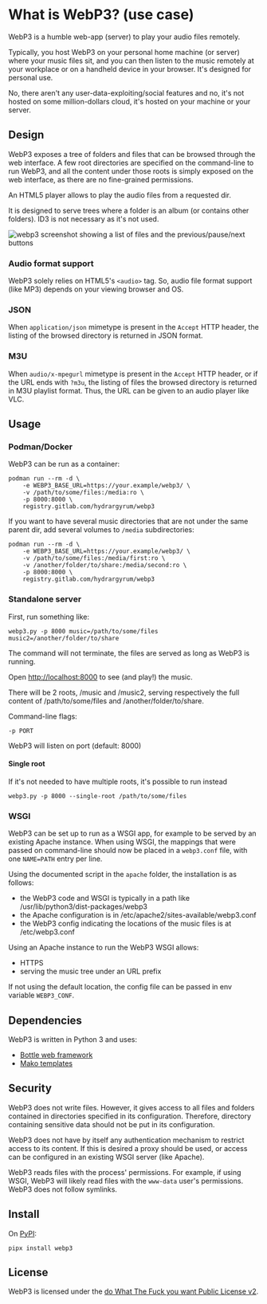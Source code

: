 # What is WebP3? (use case)

WebP3 is a humble web-app (server) to play your audio files remotely.

Typically, you host WebP3 on your personal home machine (or server) where your music files sit, and you can then listen to the music remotely at your workplace or on a handheld device in your browser.
It's designed for personal use.

No, there aren't any user-data-exploiting/social features and no, it's not hosted on some million-dollars cloud, it's hosted on your machine or your server.

## Design

WebP3 exposes a tree of folders and files that can be browsed through the web interface.
A few root directories are specified on the command-line to run WebP3, and all the content under those roots is simply exposed on the web interface, as there are no fine-grained permissions.

An HTML5 player allows to play the audio files from a requested dir.

It is designed to serve trees where a folder is an album (or contains other folders). ID3 is not necessary as it's not used.

![webp3 screenshot showing a list of files and the previous/pause/next buttons](screenshot.png)

### Audio format support

WebP3 solely relies on HTML5's `<audio>` tag. So, audio file format support (like MP3) depends on your viewing browser and OS.

### JSON

When `application/json` mimetype is present in the `Accept` HTTP header, the listing of the browsed directory is returned in JSON format.

### M3U

When `audio/x-mpegurl` mimetype is present in the `Accept` HTTP header, or if the URL ends with `?m3u`, the listing of files the browsed directory is returned in M3U playlist format.
Thus, the URL can be given to an audio player like VLC.

## Usage

### Podman/Docker

WebP3 can be run as a container:

    podman run --rm -d \
        -e WEBP3_BASE_URL=https://your.example/webp3/ \
        -v /path/to/some/files:/media:ro \
        -p 8000:8000 \
        registry.gitlab.com/hydrargyrum/webp3

If you want to have several music directories that are not under the same parent dir, add several volumes to `/media` subdirectories:

    podman run --rm -d \
        -e WEBP3_BASE_URL=https://your.example/webp3/ \
        -v /path/to/some/files:/media/first:ro \
        -v /another/folder/to/share:/media/second:ro \
        -p 8000:8000 \
        registry.gitlab.com/hydrargyrum/webp3

### Standalone server

First, run something like:

	webp3.py -p 8000 music=/path/to/some/files music2=/another/folder/to/share

The command will not terminate, the files are served as long as WebP3 is running.

Open <http://localhost:8000> to see (and play!) the music.

There will be 2 roots, /music and /music2, serving respectively the full content of /path/to/some/files and /another/folder/to/share.

Command-line flags:

	-p PORT

WebP3 will listen on port (default: 8000)

#### Single root

If it's not needed to have multiple roots, it's possible to run instead

    webp3.py -p 8000 --single-root /path/to/some/files

### WSGI

WebP3 can be set up to run as a WSGI app, for example to be served by an existing Apache instance.
When using WSGI, the mappings that were passed on command-line should now be placed in a `webp3.conf` file, with one `NAME=PATH` entry per line.

Using the documented script in the `apache` folder, the installation is as follows:

* the WebP3 code and WSGI is typically in a path like /usr/lib/python3/dist-packages/webp3
* the Apache configuration is in /etc/apache2/sites-available/webp3.conf
* the WebP3 config indicating the locations of the music files is at /etc/webp3.conf

Using an Apache instance to run the WebP3 WSGI allows:

* HTTPS
* serving the music tree under an URL prefix

If not using the default location, the config file can be passed in env variable `WEBP3_CONF`.

## Dependencies

WebP3 is written in Python 3 and uses:

* [Bottle web framework](https://bottlepy.org/)
* [Mako templates](https://www.makotemplates.org/)

## Security

WebP3 does not write files. However, it gives access to all files and folders contained in directories specified in its configuration.
Therefore, directory containing sensitive data should not be put in its configuration.

WebP3 does not have by itself any authentication mechanism to restrict access to its content.
If this is desired a proxy should be used, or access can be configured in an existing WSGI server (like Apache).

WebP3 reads files with the process' permissions. For example, if using WSGI, WebP3 will likely read files with the `www-data` user's permissions.
WebP3 does not follow symlinks.

## Install

On [PyPI](https://pypi.org/project/webp3/):

	pipx install webp3

## License

WebP3 is licensed under the [do What The Fuck you want Public License v2](https://wtfpl.net).
